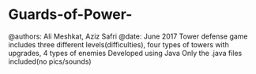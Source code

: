 # Guards-of-Power-
@authors: Ali Meshkat, Aziz Safri
@date: June 2017
Tower defense game includes three different levels(difficulties), four types of towers with upgrades, 4 types of enemies 
Developed using Java
Only the .java files included(no pics/sounds)
